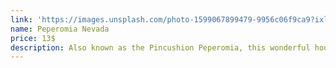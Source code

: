 ```yaml
---
link: 'https://images.unsplash.com/photo-1599067899479-9956c06f9ca9?ixlib=rb-4.0.3&ixid=MnwxMjA3fDB8MHxwaG90by1wYWdlfHx8fGVufDB8fHx8&auto=format&fit=crop&w=1170&q=80'
name: Peperomia Nevada
price: 13$
description: Also known as the Pincushion Peperomia, this wonderful houseplant will grow bushy and upright if trained, or it's spiralling and twisted stems can be left to their own devices creating a haphazard, unruly freestyle effect.
---
```

